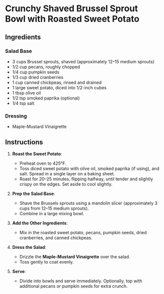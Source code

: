 # Crunchy Shaved Brussel Sprout Bowl with Roasted Sweet Potato
## Ingredients
### Salad Base
- 3 cups Brussel sprouts, shaved (approximately 12–15 medium sprouts)
- 1/2 cup pecans, roughly chopped
- 1/4 cup pumpkin seeds
- 1/3 cup dried cranberries
- 1 cup canned chickpeas, rinsed and drained
- 1 large sweet potato, diced into 1/2-inch cubes
- 1 tbsp olive oil
- 1/2 tsp smoked paprika (optional)
- 1/4 tsp salt

### Dressing
- Maple-Mustard Vinaigrette

## Instructions
1. **Roast the Sweet Potato**:
   - Preheat oven to 425°F.
   - Toss diced sweet potato with olive oil, smoked paprika (if using), and salt. Spread in a single layer on a baking sheet.
   - Roast for 20–25 minutes, flipping halfway, until tender and slightly crispy on the edges. Set aside to cool slightly.

2. **Prep the Salad Base**:
   - Shave the Brussels sprouts using a mandolin slicer (approximately 3 cups from 12–15 medium sprouts).
   - Combine in a large mixing bowl.

3. **Add the Other Ingredients**:
   - Mix in the roasted sweet potato, pecans, pumpkin seeds, dried cranberries, and canned chickpeas.

4. **Dress the Salad**:
   - Drizzle the **Maple-Mustard Vinaigrette** over the salad.
   - Toss gently to coat evenly.

5. **Serve**:
   - Divide into bowls and serve immediately. Optionally, top with additional pecans or pumpkin seeds for extra crunch.
